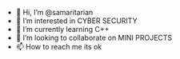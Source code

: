 - 👋 Hi, I’m @samaritarian
- 👀 I’m interested in CYBER SECURITY
- 🌱 I’m currently learning C++
- 💞️ I’m looking to collaborate on MINI PROJECTS
- 📫 How to reach me its ok

<!---
samaritarian/samaritarian is a ✨ special ✨ repository because its `README.md` (this file) appears on your GitHub profile.
You can click the Preview link to take a look at your changes.
--->
